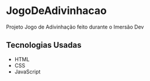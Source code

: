 # JogoDeAdivinhacao

Projeto Jogo de Adivinhação feito durante o Imersão Dev

## Tecnologias Usadas
- HTML
- CSS
- JavaScript
